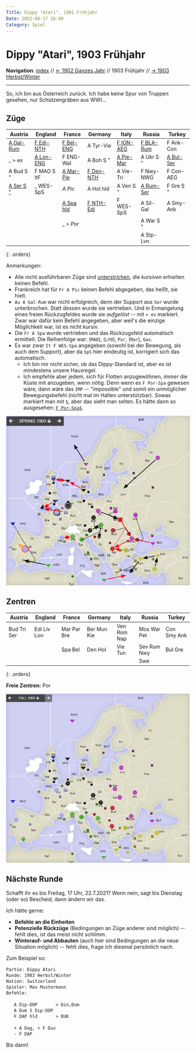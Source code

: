 ```yaml
---
Title: Dippy "Atari", 1901 Frühjahr
Date: 2022-06-17 16:00
Category: Spiel
---
```


# Dippy "Atari", 1903 Frühjahr

**Navigation**: [index](index.md) // [<- 1902 Ganzes Jahr](dippy-a1902.md) // 1903 Frühjahr //  [-> 1903 Herbst/Winter](dippy-a1903h.md) 

---

So, ich bin aus Österreich zurück. Ich habe keine Spur von Truppen gesehen, nur
Schützengräben aus WWI...


## Züge


| Austria          | England          | France           | Germany          | Italy            | Russia           | Turkey           |
|------------------|------------------|------------------|------------------|------------------|------------------|------------------|
| <u>A Gal-Rum</u> | <u>F Edi-NTH</u> | <u>F Bel-ENG</u> | A Tyr-Vie        | <u>F ION-AEG</u> | <u>F BLA-Rum</u> |        F Ank-Con |
| _ &gt; ex        | <u>A Lon-ENG</u> | F ENG-Wal        | A Boh S "        | <u>A Pie-Mar</u> | A Ukr S "        | <u>A Bul-Ser</u> |
| A Bud S "        | F MAO S ItF      | <u>A Mar-Pie</u> | <u>F Den-NTH</u> | A Vie-Tri        | F Nwy-NWG        |        F Con-AEG |
| <u>A Ser S "</u> | _ WES-SpS        | *A Pic*          | A Hol hld        | A Ven S "        | <u>A Rum-Ser</u> |        F Gre S " |
|                  |                  | <u>A Spa hld</u> | <u>F NTH-Edi</u> | F WES-SpS        | A Sil-Gal        |        A Smy-Ank |
|                  |                  | _ *&gt; Por*     |                  |                  | A War S "        |                  |
|                  |                  |                  |                  |                  | A Stp-Lvn        |                  |
{: .orders}

Anmerkungen: 

* Alle nicht ausführbaren Züge sind <u>unterstrichen</u>, die *kursiven* erhielten keinen Befehl. 
* Frankreich hat für `Fr A Pic` keinen Befehl abgegeben, das heißt, sie hielt.
* `Au A Gal-Rum` war nicht erfolgreich, denn der Support aus `Ser` wurde unterbrochen. Statt
  dessen wurde sie vertrieben. Und in Ermangelung eines freien Rückzugfeldes
  wurde sie *aufgelöst* -- mit `> ex` markiert. Zwar war dafür kein Befehl angegeben, aber weil's die
  einzige Möglichkeit war, ist es nicht kursiv.
* Die `Fr A Spa` wurde vertrieben und das Rückzugsfeld automatisch ermittelt. Die Reihenfolge
  war: (`MAO`), (`LYO`), `Por`, (`Mar`), `Gas`.
* Es war zwar `It F WES-Spa` angegeben (sowohl bei der Bewegung, als auch dem Support),
  aber da `SpS` hier eindeutig ist, korrigiert sich das automatisch.
  * Ich bin mir nicht sicher, ob das Dippy-Standard ist, aber es ist mindestens unsere Hausregel.
  * Ich empfehle aber jedem,
    sich für Flotten anzugewöhnen, _immer_ die Küste mit anzugeben, wenn nötig. Denn wenn
    es `F Por-Spa` gewesen wäre, dann wäre das `IMP` -- "impossible" und somit ein unmöglicher
    Bewegungsbefehl (nicht mal im Halten unterstützbar). Sowas markiert man mit `§`, aber das sieht man selten.
    Es hätte dann so ausgesehen: <u>`F Por-Spa§`</u>.


![Züge](images/a1903f-1.png)


## Zentren

| Austria     | England     | France      | Germany     | Italy       | Russia      | Turkey      |
|-------------|-------------|-------------|-------------|-------------|-------------|-------------|
| Bud Tri Ser | Edi Liv Lon | Mar Par Bre | Ber Mun Kie | Ven Rom Nap | Mos War Pet | Con Smy Ank |
|             |             | Spa Bel     | Den Hol     | Vie Tun     | Sev Rum Nwy | Bul Gre     |
|             |             |             |             |             | Swe         |             |
{: .orders}

**Freie Zentren:** 
Por

![Neue Situation](images/a1903f-2.png)


## Nächste Runde

Schafft ihr es bis Freitag, 17 Uhr, 22.7.2021? Wenn nein, sagt bis Dienstag (oder so) Bescheid, dann ändern wir das.

Ich hätte gerne:

 * **Befehle an die Einheiten**
 * **Potenzielle Rückzüge** (Bedingungen an Züge anderer sind möglich) -- fehlt dies, ist das meist nicht schlimm.
 * **Winterauf- und Abbauten** (auch hier sind Bedingungen an die neue Situation möglich) -- fehlt dies, frage ich diesmal persönlich nach. 
 

Zum Beispiel so:

    Partie: Dippy Atari
    Runde: 1903 Herbst/Winter
    Nation: Switzerland
    Spieler: Max Mustermann
    Befehle:

       A Dip-DOP       > Din,Dum
       A Dum S Dip-DOP
       F DAP hld       > DUK

       + A Dag, + F Duv
       - F DAP 

Bis dann!

